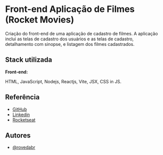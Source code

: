 
# Front-end Aplicação de Filmes (Rocket Movies)

Criação do front-end de uma aplicação de cadastro de filmes. A aplicação inclui as telas de cadastro dos usuários e as telas de cadastro, detalhamento com sinopse, e listagem dos filmes cadastrados.




## Stack utilizada

**Front-end:** 

HTML, JavaScript, Nodejs, Reactjs, Vite, JSX, CSS in JS.

## Referência

 - [GitHub](https://github.com/rovedabr)
 - [Linkedin](https://www.linkedin.com/in/ivan-roveda-952827b8/)
 - [Rocketseat](https://www.rocketseat.com.br/)



## Autores

- [@rovedabr](https://github.com/rovedabr)
